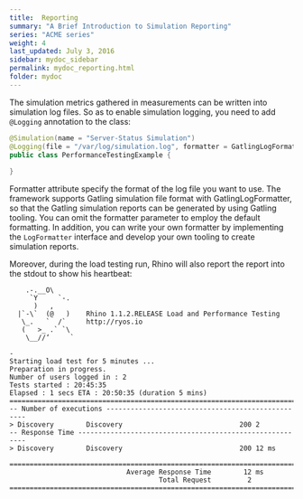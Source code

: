 ```yaml
---
title:  Reporting
summary: "A Brief Introduction to Simulation Reporting"
series: "ACME series"
weight: 4
last_updated: July 3, 2016
sidebar: mydoc_sidebar
permalink: mydoc_reporting.html
folder: mydoc
---
```


The simulation metrics gathered in measurements can be written into simulation log files. So as to enable simulation logging, you need to add `@Logging` annotation to the class:

````java
@Simulation(name = "Server-Status Simulation")
@Logging(file = "/var/log/simulation.log", formatter = GatlingLogFormatter.class)
public class PerformanceTestingExample {
  
}
````

Formatter attribute specify the format of the log file you want to use. The framework supports Gatling simulation file format with
GatlingLogFormatter, so that the Gatling simulation reports can be generated by using Gatling
 tooling. You can omit the formatter parameter to employ the default formatting.  In addition, you can write your 
 own formatter by implementing the `LogFormatter` interface and develop your own tooling to create 
 simulation reports.

Moreover, during the load testing run, Rhino will also report the report into the stdout to show his heartbeat: 

```
    .-.__O\
     `Y     `-.
      )   ,
  |`-\`  (@   )    Rhino 1.1.2.RELEASE Load and Performance Testing
   \_.   `  /`     http://ryos.io
   (   >_ .` `\
    \__//‘     `

-
Starting load test for 5 minutes ...
Preparation in progress.
Number of users logged in : 2
Tests started : 20:45:35
Elapsed : 1 secs ETA : 20:50:35 (duration 5 mins)
==========================================================================
-- Number of executions --------------------------------------------------
> Discovery        Discovery                             200 2
-- Response Time ---------------------------------------------------------
> Discovery        Discovery                             200 12 ms

==========================================================================
                             Average Response Time        12 ms
                                     Total Request         2 
==========================================================================
```